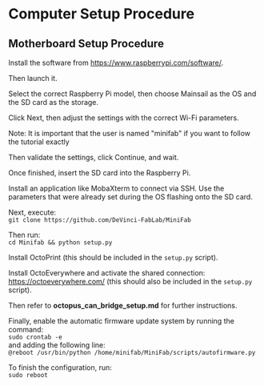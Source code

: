 # Computer Setup Procedure

## Motherboard Setup Procedure

Install the software from <https://www.raspberrypi.com/software/>.

Then launch it.

Select the correct Raspberry Pi model, then choose Mainsail as the OS and the SD card as the storage.

Click Next, then adjust the settings with the correct Wi-Fi parameters.

Note: It is important that the user is named "minifab" if you want to follow the tutorial exactly

Then validate the settings, click Continue, and wait.

Once finished, insert the SD card into the Raspberry Pi.

Install an application like MobaXterm to connect via SSH. Use the parameters that were already set during the OS flashing onto the SD card.

Next, execute:  
`git clone https://github.com/DeVinci-FabLab/MiniFab`  

Then run:  
`cd Minifab && python setup.py`  

Install OctoPrint (this should be included in the `setup.py` script).  

Install OctoEverywhere and activate the shared connection: <https://octoeverywhere.com/> (this should also be included in the `setup.py` script).  

Then refer to **octopus_can_bridge_setup.md** for further instructions.  

Finally, enable the automatic firmware update system by running the command:  
`sudo crontab -e`  
and adding the following line:  
`@reboot /usr/bin/python /home/minifab/MiniFab/scripts/autofirmware.py`

To finish the configuration, run:  
`sudo reboot`
